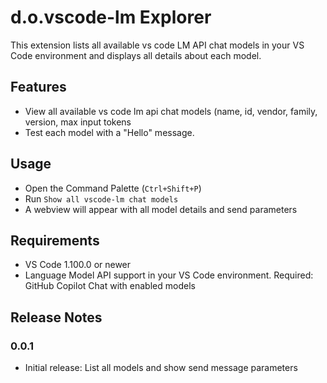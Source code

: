 # d.o.vscode-lm Explorer

This extension lists all available vs code LM API chat models in your VS Code environment and displays all details about each model.

## Features
- View all available vs code lm api chat models (name, id, vendor, family, version, max input tokens 
- Test each model with a "Hello" message.

## Usage
- Open the Command Palette (`Ctrl+Shift+P`)
- Run `Show all vscode-lm chat models`
- A webview will appear with all model details and send parameters

## Requirements
- VS Code 1.100.0 or newer
- Language Model API support in your VS Code environment. 
Required: GitHub Copilot Chat with enabled models

## Release Notes
### 0.0.1
- Initial release: List all models and show send message parameters